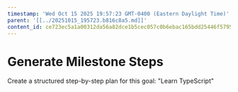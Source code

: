 ```yaml
---
timestamp: 'Wed Oct 15 2025 19:57:23 GMT-0400 (Eastern Daylight Time)'
parent: '[[../20251015_195723.b816c8a5.md]]'
content_id: ce723ec5a1a00312da56a82dce1b5cec057c0b6ebac165bdd25446f5795e21b9
---
```


# Generate Milestone Steps

Create a structured step-by-step plan for this goal: "Learn TypeScript"
